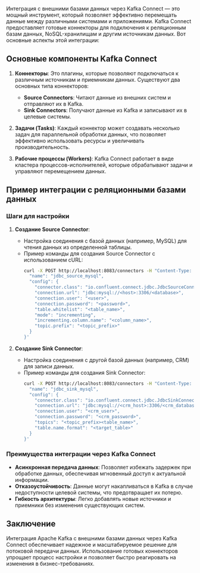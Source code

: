 Интеграция с внешними базами данных через Kafka Connect — это мощный инструмент, который позволяет эффективно перемещать данные между различными системами и приложениями. Kafka Connect предоставляет готовые коннекторы для подключения к реляционным базам данных, NoSQL-хранилищам и другим источникам данных. Вот основные аспекты этой интеграции:

## Основные компоненты Kafka Connect

1. **Коннекторы**: Это плагины, которые позволяют подключаться к различным источникам и приемникам данных. Существуют два основных типа коннекторов:
   - **Source Connectors**: Читают данные из внешних систем и отправляют их в Kafka.
   - **Sink Connectors**: Получают данные из Kafka и записывают их в целевые системы.

2. **Задачи (Tasks)**: Каждый коннектор может создавать несколько задач для параллельной обработки данных, что позволяет эффективно использовать ресурсы и увеличивать производительность.

3. **Рабочие процессы (Workers)**: Kafka Connect работает в виде кластера процессов-исполнителей, которые обрабатывают задачи и управляют перемещением данных.

## Пример интеграции с реляционными базами данных

### Шаги для настройки

1. **Создание Source Connector**:
   - Настройка соединения с базой данных (например, MySQL) для чтения данных из определенной таблицы.
   - Пример команды для создания Source Connector с использованием cURL:
     ```bash
     curl -X POST http://localhost:8083/connectors -H "Content-Type: application/json" -d '{
       "name": "jdbc_source_mysql",
       "config": {
         "connector.class": "io.confluent.connect.jdbc.JdbcSourceConnector",
         "connection.url": "jdbc:mysql://<host>:3306/<database>",
         "connection.user": "<user>",
         "connection.password": "<password>",
         "table.whitelist": "<table_name>",
         "mode": "incrementing",
         "incrementing.column.name": "<column_name>",
         "topic.prefix": "<topic_prefix>"
       }
     }'
     ```

2. **Создание Sink Connector**:
   - Настройка соединения с другой базой данных (например, CRM) для записи данных.
   - Пример команды для создания Sink Connector:
     ```bash
     curl -X POST http://localhost:8083/connectors -H "Content-Type: application/json" -d '{
       "name": "jdbc_sink_mysql",
       "config": {
         "connector.class": "io.confluent.connect.jdbc.JdbcSinkConnector",
         "connection.url": "jdbc:mysql://<crm_host>:3306/<crm_database>",
         "connection.user": "<crm_user>",
         "connection.password": "<crm_password>",
         "topics": "<topic_prefix><table_name>",
         "table.name.format": "<target_table>"
       }
     }'
     ```

### Преимущества интеграции через Kafka Connect

- **Асинхронная передача данных**: Позволяет избежать задержек при обработке данных, обеспечивая мгновенный доступ к актуальной информации.
- **Отказоустойчивость**: Данные могут накапливаться в Kafka в случае недоступности целевой системы, что предотвращает их потерю.
- **Гибкость архитектуры**: Легко добавлять новые источники и приемники без изменения существующих систем.

## Заключение

Интеграция Apache Kafka с внешними базами данных через Kafka Connect обеспечивает надежное и масштабируемое решение для потоковой передачи данных. Использование готовых коннекторов упрощает процесс настройки и позволяет быстро реагировать на изменения в бизнес-требованиях.
